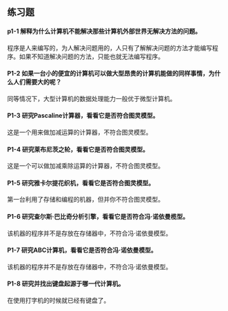 ## 练习题
#### p1-1 解释为什么计算机不能解决那些计算机外部世界无解决方法的问题。   
程序是人来编写的，为人解决问题用的，人只有了解解决问题的方法才能编写程序。如果不知道解决问题的方法，只能也就无法编写程序。    

#### P1-2 如果一台小的便宜的计算机可以做大型昂贵的计算机能做的同样事情，为什么人们需要大的呢？   
同等情况下，大型计算机的数据处理能力一般优于微型计算机。   

#### P1-3 研究Pascaline计算器，看看它是否符合图灵模型。   
这是一个用来做加减运算的计算器，不符合图灵模型。   

#### P1-4 研究莱布尼茨之轮，看看它是否符合图灵模型。   
这是一个可以做加减乘除运算的计算器，不符合图灵模型。   

#### P1-5 研究雅卡尔提花织机，看看它是否符合图灵模型。   
第一台利用了存储和编程的机器，但并你不符合图灵模型。   

#### P1-6 研究查尔斯·巴比奇分析引擎，看看它是否符合冯·诺依曼榄型。   
该机器的程序并不是存放在存储器中，不符合冯·诺依曼模型。   

#### P1-7 研究ABC计算机，看看它是否符合冯·诺依曼模型。   
该机器的程序并不是存放在存储器中，不符合冯·诺依曼模型。   

#### P1-8 研究并找出键盘起源于哪一代计算机。     
在使用打字机的时候就已经有键盘了。   
